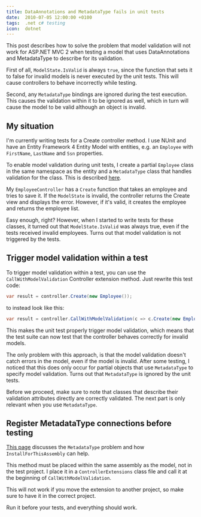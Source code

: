 ```yaml
---
title: DataAnnotations and MetadataType fails in unit tests
date:  2010-07-05 12:00:00 +0100
tags:  .net c# testing
icon:  dotnet
---
```


This post describes how to solve the problem that model validation will not work
for ASP.NET MVC 2 when testing a model that uses DataAnnotations and MetadataType
to describe for its validation.

First of all, `ModelState.IsValid` is always `true`, since the function that sets
it to false for invalid models is never executed by the unit tests. This will cause
controllers to behave incorrectly while testing.

Second, any `MetadataType` bindings are ignored during the test execution. This
causes the validation within it to be ignored as well, which in turn will cause
the model to be valid although an object is invalid.


## My situation

I'm currently writing tests for a Create controller method. I use NUnit and have
an Entity Framework 4 Entity Model with entities, e.g. an `Employee` with `FirstName`,
`LastName` and `Ssn` properties.

To enable model validation during unit tests, I create a partial `Employee` class
in the same namespace as the entity and a `MetadataType` class that handles validation
for the class. This is described [here](http://weblogs.asp.net/scottgu/archive/2010/01/15/asp-net-mvc-2-model-validation.aspx).

My `EmployeeController` has a `Create` function that takes an employee and tries
to save it. If the `ModelState` is invalid, the controller returns the Create view
and displays the error. However, if it's valid, it creates the employee and returns
the employee list. 

Easy enough, right? However, when I started to write tests for these classes, it
turned out that `ModelState.IsValid` was always true, even if the tests received
invalid employees. Turns out that model validation is not triggered by the tests.


## Trigger model validation within a test

To trigger model validation within a test, you can use the `CallWithModelValidation`
Controller extension method. Just rewrite this test code:

```csharp
var result = controller.Create(new Employee());
```

to instead look like this:

```csharp
var result = controller.CallWithModelValidation(c => c.Create(new Employee()), new Employee());
```

This makes the unit test properly trigger model validation, which means that the
test suite can now test that the controller behaves correctly for invalid models.

The only problem with this approach, is that the model validation doesn't catch
errors in the model, even if the model is invalid. After some testing, I noticed
that this does only occur for partial objects that use `MetadataType` to specify
model validation. Turns out that `MetadataType` is ignored by the unit tests.

Before we proceed, make sure to note that classes that describe their validation
attributes directly are correctly validated. The next part is only relevant when
you use `MetadataType`.


## Register MetadataType connections before testing

[This page](http://stackoverflow.com/questions/2657358/net-4-rtm-metadatatype-attribute-ignored-when-using-validator)
discusses the `MetadataType` problem and how `InstallForThisAssembly` can help.

This method must be placed within the same assembly as the model, not in the test
project. I place it in a `ControllerExtensions` class file and call it at the
beginning of `CallWithModelValidation`.

This will not work if you move the extension to another project, so make sure to
have it in the correct project.

Run it before your tests, and everything should work.